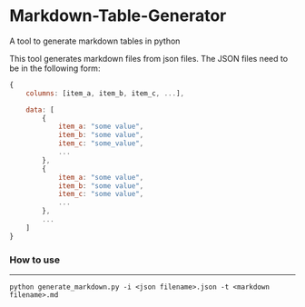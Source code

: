 # Markdown-Table-Generator
A tool to generate markdown tables in python

This tool generates markdown files from json files. The JSON files need to be in the following form:


```javascript 
{
    columns: [item_a, item_b, item_c, ...],

    data: [
        {
            item_a: "some value",
            item_b: "some value",
            item_c: "some_value",
            ...
        },
        {
            item_a: "some value",
            item_b: "some value",
            item_c: "some value",
            ...
        },
        ...
    ]
}
```

### How to use
___
```python generate_markdown.py -i <json filename>.json -t <markdown filename>.md```
